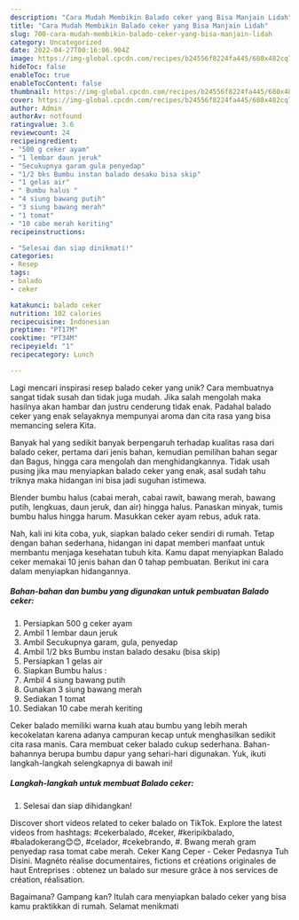 ```yaml
---
description: "Cara Mudah Membikin Balado ceker yang Bisa Manjain Lidah"
title: "Cara Mudah Membikin Balado ceker yang Bisa Manjain Lidah"
slug: 700-cara-mudah-membikin-balado-ceker-yang-bisa-manjain-lidah
category: Uncategorized
date: 2022-04-27T00:16:06.904Z
image: https://img-global.cpcdn.com/recipes/b24556f8224fa445/680x482cq70/balado-ceker-foto-resep-utama.jpg
hideToc: false
enableToc: true
enableTocContent: false
thumbnail: https://img-global.cpcdn.com/recipes/b24556f8224fa445/680x482cq70/balado-ceker-foto-resep-utama.jpg
cover: https://img-global.cpcdn.com/recipes/b24556f8224fa445/680x482cq70/balado-ceker-foto-resep-utama.jpg
author: Admin
authorAv: notfound
ratingvalue: 3.6
reviewcount: 24
recipeingredient:
- "500 g ceker ayam"
- "1 lembar daun jeruk"
- "Secukupnya garam gula penyedap"
- "1/2 bks Bumbu instan balado desaku bisa skip"
- "1 gelas air"
- " Bumbu halus "
- "4 siung bawang putih"
- "3 siung bawang merah"
- "1 tomat"
- "10 cabe merah keriting"
recipeinstructions:

- "Selesai dan siap dinikmati!"
categories:
- Resep
tags:
- balado
- ceker

katakunci: balado ceker 
nutrition: 102 calories
recipecuisine: Indonesian
preptime: "PT17M"
cooktime: "PT34M"
recipeyield: "1"
recipecategory: Lunch

---
```





Lagi mencari inspirasi resep balado ceker yang unik? Cara membuatnya sangat tidak susah dan tidak juga mudah. Jika salah mengolah maka hasilnya akan hambar dan justru cenderung tidak enak. Padahal balado ceker yang enak selayaknya mempunyai aroma dan cita rasa yang bisa memancing selera Kita.





Banyak hal yang sedikit banyak berpengaruh terhadap kualitas rasa dari balado ceker, pertama dari jenis bahan, kemudian pemilihan bahan segar dan Bagus, hingga cara mengolah dan menghidangkannya. Tidak usah pusing jika mau menyiapkan balado ceker yang enak,      asal sudah tahu triknya maka hidangan ini bisa jadi suguhan istimewa.














Blender bumbu halus (cabai merah, cabai rawit, bawang merah, bawang putih, lengkuas, daun jeruk, dan air) hingga halus. Panaskan minyak, tumis bumbu halus hingga harum. Masukkan ceker ayam rebus, aduk rata.






Nah, kali ini kita coba, yuk, siapkan balado ceker sendiri di rumah. Tetap dengan bahan sederhana, hidangan ini dapat memberi manfaat untuk membantu menjaga kesehatan tubuh kita. Kamu dapat menyiapkan Balado ceker memakai 10 jenis bahan dan 0 tahap pembuatan. Berikut ini cara dalam menyiapkan hidangannya.

<!--inarticleads1-->

##### Bahan-bahan dan bumbu yang digunakan untuk pembuatan Balado ceker:

1. Persiapkan 500 g ceker ayam
1. Ambil 1 lembar daun jeruk
1. Ambil Secukupnya garam, gula, penyedap
1. Ambil 1/2 bks Bumbu instan balado desaku (bisa skip)
1. Persiapkan 1 gelas air
1. Siapkan  Bumbu halus :
1. Ambil 4 siung bawang putih
1. Gunakan 3 siung bawang merah
1. Sediakan 1 tomat
1. Sediakan 10 cabe merah keriting


Ceker balado memiliki warna kuah atau bumbu yang lebih merah kecokelatan karena adanya campuran kecap untuk menghasilkan sedikit cita rasa manis. Cara membuat ceker balado cukup sederhana. Bahan-bahannya berupa bumbu dapur yang sehari-hari digunakan. Yuk, ikuti langkah-langkah selengkapnya di bawah ini! 

<!--inarticleads2-->

##### Langkah-langkah untuk membuat Balado ceker:


1. Selesai dan siap dihidangkan!

Discover short videos related to ceker balado on TikTok. Explore the latest videos from hashtags: #cekerbalado, #ceker, #keripikbalado, #baladokerang😊😊, #celador, #cekebrando, #. Bwang merah gram penyedap rasa tomat cabe merah. Ceker Kang Ceper - Ceker Pedasnya Tuh Disini. Magnéto réalise documentaires, fictions et créations originales de haut Entreprises : obtenez un balado sur mesure grâce à nos services de création, réalisation. 

Bagaimana? Gampang kan? Itulah cara menyiapkan balado ceker yang bisa kamu praktikkan di rumah. Selamat menikmati
